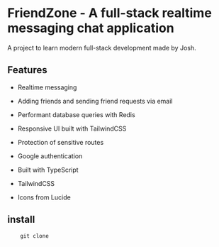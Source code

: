 # FriendZone - A full-stack realtime messaging chat application

A project to learn modern full-stack development made by Josh.

## Features

-  Realtime messaging
-  Adding friends and sending friend requests via email
-  Performant database queries with Redis
-  Responsive UI built with TailwindCSS
-  Protection of sensitive routes
-  Google authentication

-  Built with TypeScript
-  TailwindCSS
-  Icons from Lucide

## install

```
	git clone
```
